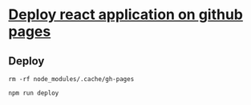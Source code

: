 # [Deploy react application on github pages](https://www.c-sharpcorner.com/article/how-to-deploy-react-application-on-github-pages/)

## Deploy
```
rm -rf node_modules/.cache/gh-pages
```

```
npm run deploy
```